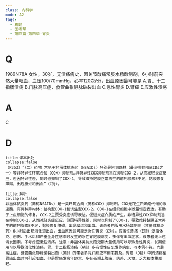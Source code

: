 ```yaml
---
class: 内科学
mode: A2
tags:
  - 真题
  - 医考帮
  - 第四篇-第四章-胃炎
---
```


# Q
1989N78A 女性，30岁，无溃疡病史，因关节酸痛常服水杨酸制剂，6小时前突然大量呕血，血压100/70mmHg，心率120次/分，出血原因最可能是
A.胃、十二指肠溃疡
B.门脉高压症，食管曲张静脉破裂出血
C.急性胃炎
D.胃癌
E.应激性溃疡

# A
C
# D
```ad-note
title:课本出处
collapse:false
（P353）“（二）药物 常见于非甾体抗炎药（NSAIDs）特别是阿司匹林（最经典的NSAIDs之一）等非特异性环氧合酶（COX）抑制剂…非特异性COX抑制剂旨在抑制COX-2，从而减轻炎症反应，但因特异性差，同时也抑制了COX-1，导致维持黏膜正常再生的前列腺素E不足，黏膜修复障碍，出现糜烂和出血”（C对）。
```

```ad-summary
title:解析
collapse:false
非甾体抗炎药（简称NSAIDs）是一类环氧合酶（简称COX）抑制剂。COX是花生四烯酸代谢的限速酶，有两种异构体：结构型COX-1和诱生型COX-2。COX-1在组织细胞中微量恒定表达，有助于上皮细胞的修复。COX-2主要受炎症诱导表达，促进炎症介质的产生。非特异性COX抑制剂旨在抑制COX-2，从而减轻炎症反应，但因特异性差，同时也抑制了COX-1，导致维持黏膜正常再生的前列腺素E不足，黏膜修复障碍，出现糜烂和出血。该患者在服用水杨酸制剂（非甾体抗炎药）6小时后出现消化道出血，出血原因最可能是急性胃炎（C对）。应激性溃疡（E错）泛指休克、创伤、手术后和严重全身性感染时发生的急性胃黏膜病变，多伴有出血症状，该患者无上述诱发因素，不考虑应激性溃疡。注意：非甾体类抗炎药短期大量使用可以导致急性胃炎，长期使用可以导致消化性溃疡。胃、十二指肠溃疡（A错）多有慢性反复发作病史，与本例不符。门脉高压症，食管曲张静脉破裂出血（B错）的患者多有肝病史本例未提及。胃癌（D错）中的溃疡型胃癌出血时可引起呕血，但是胃癌发病年龄大，多有长期上腹痛，纳差，厌食、乏力和体重减轻。
```

